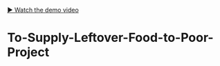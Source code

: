 [▶ Watch the demo video](https://drive.google.com/file/d/1vFCcZou9W_CFbdtjCPcICzem8gxXmoy_/view?usp=sharing)
# To-Supply-Leftover-Food-to-Poor-Project
